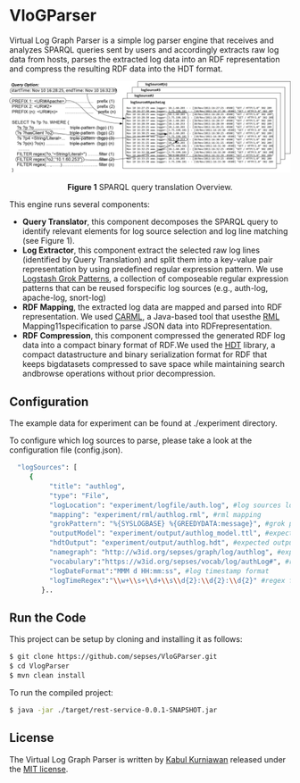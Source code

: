 # VloGParser
Virtual Log Graph Parser is a simple log parser engine that receives and analyzes SPARQL queries sent by users and accordingly extracts raw log data from hosts, parses the extracted log data into an RDF representation and compress the resulting RDF data into the HDT format.

![ ](https://raw.githubusercontent.com/sepses/VloGParser/hdt-version/docs/querytranslationexample.png)<p align="center"> **Figure 1** SPARQL query translation Overview.

This engine runs several components:
- **Query Translator**, this component decomposes the SPARQL query to identify relevant elements for log source selection and log line matching (see Figure 1).
- **Log Extractor**, this component extract the selected raw log lines (identified by Query Translation) and split them into a key-value pair representation by using predefined regular expression pattern. We use <a target="_blank" href="https://github.com/logstash-plugins/logstash-patterns-core/blob/master/patterns/grok-patterns">Logstash Grok Patterns</a>, a collection of composeable regular expression patterns that can be reused forspecific log sources (e.g., auth-log, apache-log, snort-log)
- **RDF Mapping**, the extracted log data are mapped and parsed into RDF representation. We used <a target="_blank" href="https://github.com/carml/carml">CARML</a>, a Java-based tool that usesthe <a target="_blank" href="https://rml.io/">RML</a> Mapping11specification to parse JSON data into RDFrepresentation.
- **RDF Compression**, this component compressed the generated RDF log data into a compact binary format of RDF.We used the <a target="_blank" href="http://www.rdfhdt.org/">HDT</a> library, a compact datastructure and binary serialization format for RDF that keeps bigdatasets compressed to save space while maintaining search andbrowse operations without prior decompression.	

## Configuration

The example data for experiment can be found at ./experiment directory. 

To configure which log sources to parse, please take a look at the configuration file (config.json).

```bash
  "logSources": [ 
     {
	      "title": "authlog",
	      "type": "File",
	      "logLocation": "experiment/logfile/auth.log", #log sources location
	      "mapping": "experiment/rml/authlog.rml", #rml mapping
	      "grokPattern": "%{SYSLOGBASE} %{GREEDYDATA:message}", #grok pattern
		  "outputModel": "experiment/output/authlog_model.ttl", #expected output name in rdf
		  "hdtOutput": "experiment/output/authlog.hdt", #expected output name in hdt
	      "namegraph": "http://w3id.org/sepses/graph/log/authlog", #expected graph name
	      "vocabulary":"https://w3id.org/sepses/vocab/log/authLog#", #respected vocabulary
	      "logDateFormat":"MMM d HH:mm:ss", #log timestamp format
	      "logTimeRegex":"\\w+\\s+\\d+\\s\\d{2}:\\d{2}:\\d{2}" #regex for log timestamp...   
		}..
```


## Run the Code

This project can be setup by cloning and installing it as follows:

```bash
$ git clone https://github.com/sepses/VloGParser.git
$ cd VlogParser
$ mvn clean install
```

To run the compiled project: 

```bash
$ java -jar ./target/rest-service-0.0.1-SNAPSHOT.jar
```

## License

The Virtual Log Graph Parser is written by [Kabul Kurniawan](https://kabulkurniawan.github.io/) released under the [MIT license](http://opensource.org/licenses/MIT).

